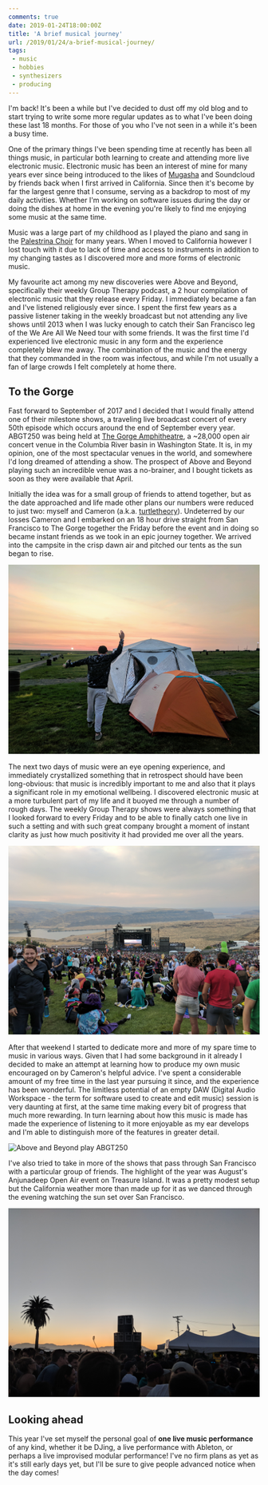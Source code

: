 ```yaml
---
comments: true
date: 2019-01-24T18:00:00Z 
title: 'A brief musical journey'
url: /2019/01/24/a-brief-musical-journey/
tags:
 - music
 - hobbies
 - synthesizers
 - producing
---
```


I'm back! It's been a while but I've decided to dust off my old blog and to
start trying to write some more regular updates as to what I've been doing these
last 18 months. For those of you who I've not seen in a while it's been a busy
time.

One of the primary things I've been spending time at recently has been all
things music, in particular both learning to create and attending more live
electronic music. Electronic music has been an interest of mine for many years
ever since being introduced to the likes of
[Mugasha](https://mashable.com/2009/09/02/mugasha/#nwE_5r4Mgaqc) and Soundcloud
by friends back when I first arrived in California. Since then it's become by
far the largest genre that I consume, serving as a backdrop to most of my daily
activities. Whether I'm working on software issues during the day or doing the
dishes at home in the evening you're likely to find me enjoying some music at the
same time.

Music was a large part of my childhood as I played the piano and
sang in the [Palestrina Choir](https://en.wikipedia.org/wiki/St_Mary%27s_Pro-Cathedral#Music_of_the_Pro-Cathedral)
for many years. When I moved to California however I lost touch with it due to
lack of time and access to instruments in addition to my changing tastes as I
discovered more and more forms of electronic music.

My favourite act among my new discoveries were Above and Beyond, specifically
their weekly Group Therapy podcast, a 2 hour compilation of electronic music
that they release every Friday. I immediately became a fan and I've listened
religiously ever since. I spent the first few years as a passive listener taking
in the weekly broadcast but not attending any live shows until 2013 when I
was lucky enough to catch their San Francisco leg of the We Are All We Need tour
with some friends. It was the first time I'd experienced live electronic music
in any form and the experience completely blew me away. The combination of the
music and the energy that they commanded in the room was infectous, and while
I'm not usually a fan of large crowds I felt completely at home there.

## To the Gorge

Fast forward to September of 2017 and I decided that I would finally attend one
of their milestone shows, a traveling live broadcast concert of every 50th
episode which occurs around the end of September every year. ABGT250 was being held at
[The Gorge Amphitheatre](https://en.wikipedia.org/wiki/The_Gorge_Amphitheatre),
a ~28,000 open air concert venue in the Columbia River basin in Washington
State. It is, in my opinion, one of the most spectacular venues in the world,
and somewhere I'd long dreamed of attending a show. The prospect of Above and
Beyond playing such an incredible venue was a no-brainer, and I bought tickets
as soon as they were available that April.

Initially the idea was for a small group of friends to attend together, but as
the date approached and life made other plans our numbers were reduced to just
two: myself and Cameron (a.k.a.
[turtletheory](https://soundcloud.com/turtletheory)). Undeterred by our
losses Cameron and I embarked on an 18 hour drive straight from San Francisco to
The Gorge together the Friday before the event and in doing so became instant
friends as we took in an epic journey together. We arrived into the campsite in the crisp dawn
air and pitched our tents as the sun began to rise. 

![Pitching our tents as the sun rose on ABGT250](/images/abgt250-tent-sunrise.jpg)

The next two days of music were an eye opening experience, and
immediately crystallized something that in retrospect should have been
long-obvious: that music is incredibly important to me and also that it plays a
significant role in my emotional wellbeing. I discovered electronic music at
a more turbulent part of my life and it buoyed me through a number of rough
days. The weekly Group Therapy shows were always something that I looked forward
to every Friday and to be able to finally catch one live in such a setting and with such
great company brought a moment of instant clarity as just how much positivity it
had provided me over all the years. 

![The Gorge Amphitheatre for ABGT250](/images/abgt250-gorge-amphitheatre.jpg)


After that weekend I started to dedicate more and more of my spare time to music
in various ways. Given that I had some background in it already I decided to
make an attempt at learning how to produce my own music encouraged on by
Cameron's helpful advice. I've spent a considerable amount of my free time in
the last year pursuing it since, and the experience has been wonderful. The
limitless potential of an empty DAW (Digital Audio Workspace - the term for
software used to create and edit music) session is very daunting at first, at
the same time making every bit of progress that much more rewarding. In turn
learning about how this music is made has made the experience of listening to it
more enjoyable as my ear develops and I'm able to distinguish more of the
features in greater detail.

![Above and Beyond play ABGT250](/images/abgt250-confetti.jpg)

I've also tried to take in more of the shows that pass through San Francisco
with a particular group of friends. The highlight of the year was August's
Anjunadeep Open Air event on Treasure Island. It was a pretty modest setup but
the California weather more than made up for it as we danced through the evening
watching the sun set over San Francisco. 

![Anjunadeep Open Air San Francisco - August 2018](/images/anjunadeep-open-air-sf.jpg)


## Looking ahead

This year I've set myself the personal goal of **one live music performance** of
any kind, whether it be DJing, a live performance with Ableton, or perhaps a
live improvised modular performance! I've no firm plans as yet as it's still
early days yet, but I'll be sure to give people advanced notice when the day
comes!
